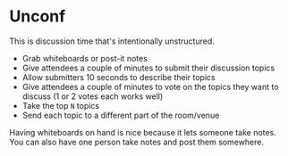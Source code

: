 # Unconf

This is discussion time that's intentionally unstructured.

- Grab whiteboards or post-it notes
- Give attendees a couple of minutes to submit their discussion topics
- Allow submitters 10 seconds to describe their topics
- Give attendees a couple of minutes to vote on the topics they want to discuss (1 or 2 votes each works well)
- Take the top `N` topics
- Send each topic to a different part of the room/venue

Having whiteboards on hand is nice because it lets someone take notes.
You can also have one person take notes and post them somewhere.

